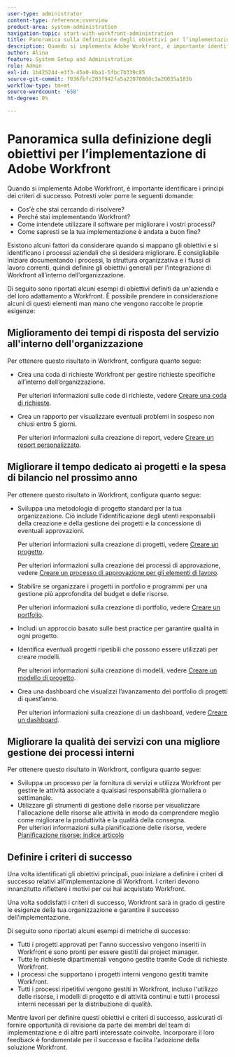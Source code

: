 ```yaml
---
user-type: administrator
content-type: reference;overview
product-area: system-administration
navigation-topic: start-with-workfront-administration
title: Panoramica sulla definizione degli obiettivi per l’implementazione di Adobe Workfront
description: Quando si implementa Adobe Workfront, è importante identificare i principi dei criteri di successo. È consigliabile innanzitutto documentare i processi, la struttura organizzativa e i flussi di lavoro correnti, quindi definire gli obiettivi generali per l'adattamento di Workfront all'interno dell'organizzazione.
author: Alina
feature: System Setup and Administration
role: Admin
exl-id: 1b425244-e3f3-45a0-8ba1-5fbc7b339c85
source-git-commit: f036fbfc203f942fa5a22070860c3a20035a183b
workflow-type: tm+mt
source-wordcount: '658'
ht-degree: 0%

---
```


# Panoramica sulla definizione degli obiettivi per l’implementazione di Adobe Workfront

<!--Audited: 12/2023-->

Quando si implementa Adobe Workfront, è importante identificare i principi dei criteri di successo. Potresti voler porre le seguenti domande:

* Cos&#39;è che stai cercando di risolvere?
* Perché stai implementando Workfront?
* Come intendete utilizzare il software per migliorare i vostri processi?
* Come sapresti se la tua implementazione è andata a buon fine?

Esistono alcuni fattori da considerare quando si mappano gli obiettivi e si identificano i processi aziendali che si desidera migliorare. È consigliabile iniziare documentando i processi, la struttura organizzativa e i flussi di lavoro correnti, quindi definire gli obiettivi generali per l’integrazione di Workfront all’interno dell’organizzazione.

Di seguito sono riportati alcuni esempi di obiettivi definiti da un&#39;azienda e del loro adattamento a Workfront. È possibile prendere in considerazione alcuni di questi elementi man mano che vengono raccolte le proprie esigenze:

## Miglioramento dei tempi di risposta del servizio all&#39;interno dell&#39;organizzazione

Per ottenere questo risultato in Workfront, configura quanto segue:

* Crea una coda di richieste Workfront per gestire richieste specifiche all’interno dell’organizzazione.

  Per ulteriori informazioni sulle code di richieste, vedere [Creare una coda di richieste](../../manage-work/requests/create-and-manage-request-queues/create-request-queue.md).

* Crea un rapporto per visualizzare eventuali problemi in sospeso non chiusi entro 5 giorni.

  Per ulteriori informazioni sulla creazione di report, vedere [Creare un report personalizzato](../../reports-and-dashboards/reports/creating-and-managing-reports/create-custom-report.md).

## Migliorare il tempo dedicato ai progetti e la spesa di bilancio nel prossimo anno

Per ottenere questo risultato in Workfront, configura quanto segue:

* Sviluppa una metodologia di progetto standard per la tua organizzazione. Ciò include l’identificazione degli utenti responsabili della creazione e della gestione dei progetti e la concessione di eventuali approvazioni.

  Per ulteriori informazioni sulla creazione di progetti, vedere [Creare un progetto](../../manage-work/projects/create-projects/create-project.md).

  Per ulteriori informazioni sulla creazione dei processi di approvazione, vedere [Creare un processo di approvazione per gli elementi di lavoro](../../administration-and-setup/customize-workfront/configure-approval-milestone-processes/create-approval-processes.md).

* Stabilire se organizzare i progetti in portfolio e programmi per una gestione più approfondita del budget e delle risorse.

  Per ulteriori informazioni sulla creazione di portfolio, vedere [Creare un portfolio](../../manage-work/portfolios/create-and-manage-portfolios/create-portfolios.md).

* Includi un approccio basato sulle best practice per garantire qualità in ogni progetto.
* Identifica eventuali progetti ripetibili che possono essere utilizzati per creare modelli.

  Per ulteriori informazioni sulla creazione di modelli, vedere [Creare un modello di progetto](../../manage-work/projects/create-and-manage-templates/create-template.md).

* Crea una dashboard che visualizzi l’avanzamento dei portfolio di progetti di quest’anno.

  Per ulteriori informazioni sulla creazione di un dashboard, vedere [Creare un dashboard](../../reports-and-dashboards/dashboards/creating-and-managing-dashboards/create-dashboard.md).

## Migliorare la qualità dei servizi con una migliore gestione dei processi interni

Per ottenere questo risultato in Workfront, configura quanto segue:

* Sviluppa un processo per la fornitura di servizi e utilizza Workfront per gestire le attività associate a qualsiasi responsabilità giornaliera o settimanale.
* Utilizzare gli strumenti di gestione delle risorse per visualizzare l&#39;allocazione delle risorse alle attività in modo da comprendere meglio come migliorare la produttività e la qualità della consegna.\
  Per ulteriori informazioni sulla pianificazione delle risorse, vedere [Pianificazione risorse: indice articolo](../../resource-mgmt/resource-planning/resource-planning-overview.md)

## Definire i criteri di successo

Una volta identificati gli obiettivi principali, puoi iniziare a definire i criteri di successo relativi all’implementazione di Workfront. I criteri devono innanzitutto riflettere i motivi per cui hai acquistato Workfront.

Una volta soddisfatti i criteri di successo, Workfront sarà in grado di gestire le esigenze della tua organizzazione e garantire il successo dell’implementazione.

Di seguito sono riportati alcuni esempi di metriche di successo:

* Tutti i progetti approvati per l&#39;anno successivo vengono inseriti in Workfront e sono pronti per essere gestiti dai project manager.
* Tutte le richieste dipartimentali vengono gestite tramite Code di richieste Workfront.
* I processi che supportano i progetti interni vengono gestiti tramite Workfront.
* Tutti i processi ripetitivi vengono gestiti in Workfront, incluso l&#39;utilizzo delle risorse, i modelli di progetto e di attività continui e tutti i processi interni necessari per la distribuzione di qualità.

Mentre lavori per definire questi obiettivi e criteri di successo, assicurati di fornire opportunità di revisione da parte dei membri del team di implementazione e di altre parti interessate coinvolte. Incorporare il loro feedback è fondamentale per il successo e facilita l&#39;adozione della soluzione Workfront.
